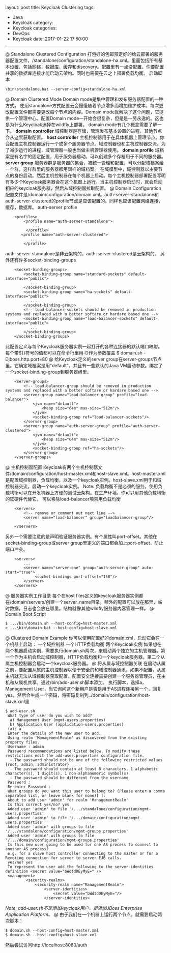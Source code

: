 layout: post
title: Keycloak Clustering
tags:
  - Java
  - Keycloak
category:
  - Keycloak
categories:
  - DevOps
  - Keycloak
date: 2017-01-22 17:50:00
---
@ Standalone Clustered Configuration
打包好的包邮预定好的给云部署的服务器配置文件，/standalone/configuration/standalone-ha.xml。里面包括所有基本设置，包括网络，数据库，缓存和discovery。配置里有一点没配置。你要配置共享的数据库连接才能启动云架构。同时也需要在云之上部署负载均衡。
启动脚本
```
\bin\standalone.bat --server-config=standalone-ha.xml
```
@ Domain Clustered Mode
Domain mode是集中管理和发布服务器配置的一种方式。
使用standalone方式配置云会慢慢随着节点增多而增加维护成本。每次更改配置文件都需要更改每个节点的内容。Domain mode就解决了这个问题，它提供一个管理中心。配置Domain mode一开始会很复杂，但是是一劳永逸的。这也是为什么Keycloak选择在wildfly上部署。
domain mode有几个概念需要了解一下。
**domain controller**
域控制器是存储，管理发布基本设置的进程。其他节点会从这里获取配置。
**host controller**
主机控制器用于在具体机器上管理节点。你会配置主机控制器运行一个或多个服务器节点。域控制器也和主机控制器交流。为了减少运行的进程，域管理器一般也当做主机管理器使用。
**domain profile**
域档案是有名字的固定配置，用于服务器启动。可以创建多个存档用于不同的服务器。
**server group**
服务器群是服务器的集合，被统一管理和配置。可以分配域档案给一个群，这样群里的服务器都用同样的域档案。
在域模型中，域控制器以主要节点的身份启动。然后主机控制器在每个机器上启动。每个主机控制器部署配置写明有多少个Keycloak服务器会在这个机器上运行。当主机控制器启动时，就会启动相应的keycloak服务器，然后从域控制器拉取配置。
@ Domain Configuration
配置文件是/domain/configuration/domain.xml。auth-server-standalone和auth-server-clustered的profile节点是应该配置的。同样也应该配置网络连接，缓存，数据库。
auth-server profile
```
    <profiles>
        <profile name="auth-server-standalone">
            ...
         </profile>
       <profile name="auth-server-clustered">
           ...
        </profile>
```

auth-server-standalone是非云架构的，auth-server-clustered是云架构的。
另外还有许多socket-binding-groups

```
    <socket-binding-groups>
        <socket-binding-group name="standard-sockets" default-interface="public">
           ...
        </socket-binding-group>
        <socket-binding-group name="ha-sockets" default-interface="public">
           ...
        </socket-binding-group>
        <!-- load-balancer-sockets should be removed in production systems and replaced with a better softare or hardare based one -->
        <socket-binding-group name="load-balancer-sockets" default-interface="public">
           ...
        </socket-binding-group>
    </socket-binding-groups>
```

此配置定义与每个Keycloak服务器实例一起打开的各种连接器的默认端口映射。每个带${}符号的值都可以在命令行里用-D作为参数覆盖
$ domain.sh -Djboss.http.port=80
@ 给Keycloak定义的server group在server-groups节点里。它确定域档案是用"default"，并且有一些默认的Java VM启动参数。绑定了一个socket-binding-group到服务器组里。
```
    <server-groups>
        <!-- load-balancer-group should be removed in production systems and replaced with a better softare or hardare based one -->
        <server-group name="load-balancer-group" profile="load-balancer">
            <jvm name="default">
                <heap size="64m" max-size="512m"/>
            </jvm>
            <socket-binding-group ref="load-balancer-sockets"/>
        </server-group>
        <server-group name="auth-server-group" profile="auth-server-clustered">
            <jvm name="default">
                <heap size="64m" max-size="512m"/>
            </jvm>
            <socket-binding-group ref="ha-sockets"/>
        </server-group>
    </server-groups>
```

@ 主机控制器配置
Keycloak有两个主机控制器文件/domain/configuration/host-master.xml和host-slave.xml。host-master.xml是配置域控制器，负载均衡，以及一个keycloak实例。host-slave.xml用于和域控制器交流，启动一个keycloak实例。
Note: 负载均衡不是必须的服务。使用负载均衡可以在开发机器上方便的测试云架构。在生产环境，你可以用其他负载均衡的软硬件代替它。
可以移除load-balancer项禁用负载均衡
```
    <servers>
        <!-- remove or comment out next line -->
        <server name="load-balancer" group="loadbalancer-group"/>
        ...
    </servers>
```

另外一个需要注意的是声明验证服务器实例。有个属性叫port-offset。其他在socket-binding-group或server group里定义的端口都会加上port-offset，防止端口冲突。
```
    <servers>
        ...
        <server name="server-one" group="auth-server-group" auto-start="true">
             <socket-bindings port-offset="150"/>
        </server>
    </servers>
```

@ 服务器实例工作目录
每个在host files定义的keycloak服务器实例都在/domain/servers/创建一个server_name目录。额外的配置可以放在那里，临时数据，日志也会放在哪里。结构就像其他wlidfly服务器内容管理一样。
@ Domain Boot Script

```
$ .../bin/domain.sh --host-config=host-master.xml
> ...\bin\domain.bat --host-config=host-slave.xml
```

@ Clustered Domain Example
你可以使用配置好的domain.xml，启动它会在一个机器上启动：
一个域控制器
一个HTTP负载均衡
两个Keycloak实例
如果想在两个机器启动实例，需要执行domain.sh两次，来启动两个独立的主机管理器。第一个作为主机会启动域控制器，HTTP负载均衡和一个keycloak服务器。第二个从属主机控制器会启动一个keycloak服务器。
@ 将从属与域控制器关联
在启动从属之前，要配置从属的主机控制器以便于安全的和域控制器通讯。如果不配置，从属主机就无法从域控制器获取配置。配置安全连接需要创建一个服务器管理员，在主机和从属机共享。通过/bin/add-user.sh脚本添加。
执行脚本，选择a，Management User，当它询问这个新用户是否是用于AS进程连接另一个，回复yes。然后会生成一个密码，将密码复制到../domain/configuration/host-slave.xml里

```
$ add-user.sh
 What type of user do you wish to add?
  a) Management User (mgmt-users.properties)
  b) Application User (application-users.properties)
 (a): a
 Enter the details of the new user to add.
 Using realm 'ManagementRealm' as discovered from the existing property files.
 Username : admin
 Password recommendations are listed below. To modify these restrictions edit the add-user.properties configuration file.
  - The password should not be one of the following restricted values {root, admin, administrator}
  - The password should contain at least 8 characters, 1 alphabetic character(s), 1 digit(s), 1 non-alphanumeric symbol(s)
  - The password should be different from the username
 Password :
 Re-enter Password :
 What groups do you want this user to belong to? (Please enter a comma separated list, or leave blank for none)[ ]:
 About to add user 'admin' for realm 'ManagementRealm'
 Is this correct yes/no? yes
 Added user 'admin' to file '/.../standalone/configuration/mgmt-users.properties'
 Added user 'admin' to file '/.../domain/configuration/mgmt-users.properties'
 Added user 'admin' with groups to file '/.../standalone/configuration/mgmt-groups.properties'
 Added user 'admin' with groups to file '/.../domain/configuration/mgmt-groups.properties'
 Is this new user going to be used for one AS process to connect to another AS process?
 e.g. for a slave host controller connecting to the master or for a Remoting connection for server to server EJB calls.
 yes/no? yes
 To represent the user add the following to the server-identities definition <secret value="bWdtdDEyMyE=" />
 <management>
         <security-realms>
             <security-realm name="ManagementRealm">
                 <server-identities>
                     <secret value="bWdtdDEyMyE="/>
                 </server-identities>

```


*Note: add-user.sh不是添加keycloak用户，是添加JBoss Enterprise Application Platform。*
@ 由于我们在一个机器上运行两个节点，就需要启动两次脚本：
```
$ domain.sh --host-config=host-master.xml
$ domain.sh --host-config=host-slave.xml
```

然后尝试访问http://localhost:8080/auth